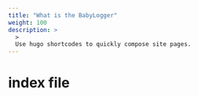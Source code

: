 ```yaml
---
title: "What is the BabyLogger"
weight: 100
description: >
  >
  Use hugo shortcodes to quickly compose site pages.
---
```


# index file
